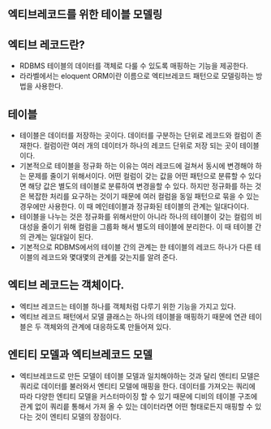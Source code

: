 ## 엑티브레코드를 위한 테이블 모델링

## 엑티브 레코드란?
- RDBMS 테이블의 데이터를 객체로 다룰 수 있도록 매핑하는 기능을 제공한다.
- 라라벨에서는 eloquent ORM이란 이름으로 엑티브레코드 패턴으로 모델링하는 방법을 사용한다.

## 테이블
- 테이블은 데이터를 저장하는 곳이다. 데이터를 구분하는 단위로 레코드와 컬럼이 존재한다. 컬럼이란 여러 개의 데이터가 하나의 레코드 단위로 저장 되는 곳이 테이블이다.
- 기본적으로 테이블을 정규화 하는 이유는 여러 레코드에 걸쳐서 동시에 변경해야 하는 문제를 줄이기 위해서이다. 어떤 컬럼이 갖는 값을 어떤 패턴으로 분류할 수 있다면 해당 값은 별도의 테이블로 분류하여 변경을할 수 있다. 하지만 정규화를 하는 것은 복잡한 처리를 요구하는 것이기 때문에 여러 컬럼을 동일 패턴으로 묶을 수 있는 경우에만 사용한다. 이 때 메인테이블과 정규화된 테이블의 관계는 일대다이다.
- 테이블을 나누는 것은 정규화를 위해서만이 아니라 하나의 테이블이 갖는 컬럼의 비대성을 줄이기 위해 컬럼을 그룹화 해서 별도의 테이블에 분리한다. 이 때 테이블 간의 관계는 일대일이 된다.
- 기본적으로 RDBMS에서의 테이블 간의 관계는 한 테이블의 레코드 하나가 다른 테이블의 레코드와 몇대몇의 관계를 갖는지를 알려 준다.

## 엑티브 레코드는 객체이다.
- 엑티브 레코드는 테이블 하나를 객체처럼 다루기 위한 기능을 가지고 있다.
- 엑티브 레코드 패턴에서 모델 클래스는 하나의 테이블을 매핑하기 때문에 연관 테이블은 두 객체와의 관계에 대응하도록 만들어져 있다.

## 엔티티 모델과 엑티브레코드 모델
- 엑티브레코드로 만든 모델이 테이블 모델과 일치해야하는 것과 달리 엔티티 모델은 쿼리로 데이터를 불러와서 엔티티 모델에 매핑을 한다. 데이터를 가져오는 쿼리에 따라 다양한 엔티티 모델을 커스터마이징 할 수 있기 때문에 디비의 테이블 구조에 관계 없이 쿼리릍 통해서 가져 올 수 있는 데이터라면 어떤 형태로든지 매핑할 수 있다는 것이 엔티티 모델의 장점이다.
